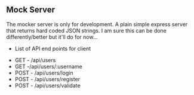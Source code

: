 ## Mock Server

The mocker server is only for development. A plain simple express server that returns hard coded JSON strings. I am sure this can be done differently/better but it'll do for now...

- List of API end points for client

* GET - /api/users
* GET -/api/users/:username
* POST - /api/users/login
* POST - /api/users/register
* POST - /api/users/validate
